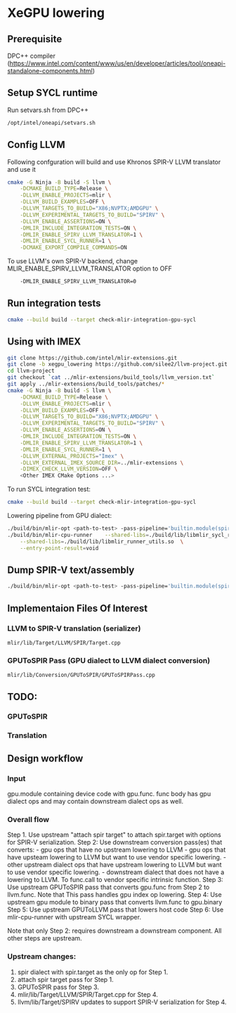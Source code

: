 # XeGPU lowering
## Prerequisite
DPC++ compiler (https://www.intel.com/content/www/us/en/developer/articles/tool/oneapi-standalone-components.html)

## Setup SYCL runtime
Run setvars.sh from DPC++
```sh
/opt/intel/oneapi/setvars.sh
```

## Config LLVM
Following confguration will build and use Khronos SPIR-V LLVM translator and use it
```sh
cmake -G Ninja -B build -S llvm \
    -DCMAKE_BUILD_TYPE=Release \
    -DLLVM_ENABLE_PROJECTS=mlir \
    -DLLVM_BUILD_EXAMPLES=OFF \
    -DLLVM_TARGETS_TO_BUILD="X86;NVPTX;AMDGPU" \
    -DLLVM_EXPERIMENTAL_TARGETS_TO_BUILD="SPIRV" \
    -DLLVM_ENABLE_ASSERTIONS=ON \
    -DMLIR_INCLUDE_INTEGRATION_TESTS=ON \
    -DMLIR_ENABLE_SPIRV_LLVM_TRANSLATOR=1 \
    -DMLIR_ENABLE_SYCL_RUNNER=1 \
    -DCMAKE_EXPORT_COMPILE_COMMANDS=ON
```
To use LLVM's own SPIR-V backend, change MLIR_ENABLE_SPIRV_LLVM_TRANSLATOR option to OFF
```sh
    -DMLIR_ENABLE_SPIRV_LLVM_TRANSLATOR=0
```


## Run integration tests
```sh
cmake --build build --target check-mlir-integration-gpu-sycl
```

## Using with IMEX
```sh
git clone https://github.com/intel/mlir-extensions.git
git clone -b xegpu_lowering https://github.com/silee2/llvm-project.git
cd llvm-project
git checkout `cat ../mlir-extensions/build_tools/llvm_version.txt`
git apply ../mlir-extensions/build_tools/patches/*
cmake -G Ninja -B build -S llvm \
    -DCMAKE_BUILD_TYPE=Release \
    -DLLVM_ENABLE_PROJECTS=mlir \
    -DLLVM_BUILD_EXAMPLES=OFF \
    -DLLVM_TARGETS_TO_BUILD="X86;NVPTX;AMDGPU" \
    -DLLVM_EXPERIMENTAL_TARGETS_TO_BUILD="SPIRV" \
    -DLLVM_ENABLE_ASSERTIONS=ON \
    -DMLIR_INCLUDE_INTEGRATION_TESTS=ON \
    -DMLIR_ENABLE_SPIRV_LLVM_TRANSLATOR=1 \
    -DMLIR_ENABLE_SYCL_RUNNER=1 \
    -DLLVM_EXTERNAL_PROJECTS="Imex" \
    -DLLVM_EXTERNAL_IMEX_SOURCE_DIR=../mlir-extensions \
    -DIMEX_CHECK_LLVM_VERSION=OFF \
    <Other IMEX CMake Options ...>
```
To run SYCL integration test:
```sh
cmake --build build --target check-mlir-integration-gpu-sycl
```
Lowering pipeline from GPU dialect:
```sh
./build/bin/mlir-opt <path-to-test> -pass-pipeline='builtin.module(spir-attach-target{module=test.* chip=XeHPC ver=v1.0 caps=Kernel},func.func(gpu-async-region),gpu.module(map-memref-spirv-storage-class{client-api=opencl},convert-gpu-to-spir),func.func(llvm-request-c-wrappers),convert-scf-to-cf,convert-cf-to-llvm,convert-arith-to-llvm,convert-math-to-llvm,convert-func-to-llvm,gpu-to-llvm{use-bare-pointers-for-kernels=true},gpu-module-to-binary{format=bin},expand-strided-metadata,lower-affine,finalize-memref-to-llvm,reconcile-unrealized-casts)' | \
./build/bin/mlir-cpu-runner    --shared-libs=./build/lib/libmlir_sycl_runtime.so  \
    --shared-libs=./build/lib/libmlir_runner_utils.so  \
    --entry-point-result=void
```

## Dump SPIR-V text/assembly
```sh
./build/bin/mlir-opt <path-to-test> -pass-pipeline='builtin.module(spir-attach-target{module=test.* chip=XeHPC ver=v1.0 caps=Kernel},func.func(gpu-async-region),gpu.module(map-memref-spirv-storage-class{client-api=opencl},convert-gpu-to-spir),func.func(llvm-request-c-wrappers),convert-scf-to-cf,convert-cf-to-llvm,convert-arith-to-llvm,convert-math-to-llvm,convert-func-to-llvm,gpu-to-llvm{use-bare-pointers-for-kernels=true},gpu-module-to-binary{format=isa},expand-strided-metadata,lower-affine,finalize-memref-to-llvm,reconcile-unrealized-casts)' --debug-only=serialize-spir-to-isa > /dev/null 2> <somename>.spt
```

## Implementaion Files Of Interest
### LLVM to SPIR-V translation (serializer)
```
mlir/lib/Target/LLVM/SPIR/Target.cpp
```
### GPUToSPIR Pass (GPU dialect to LLVM dialect conversion)
```
mlir/lib/Conversion/GPUToSPIR/GPUToSPIRPass.cpp
```

## TODO:
### GPUToSPIR
### Translation

## Design workflow

### Input
gpu.module containing device code with gpu.func. func body has gpu dialect ops and may contain downstream dialect ops as well.

### Overall flow
Step 1. Use upstream "attach spir target" to attach spir.target with options for SPIR-V serialization.
Step 2: Use downstream conversion pass(es) that converts:
    - gpu ops that have no upstream lowering to LLVM
    - gpu ops that have upsteam lowering to LLVM but want to use vendor specific lowering.
    - other upstream dialect ops that have upstream lowering to LLVM but want to use vendor specific lowering.
    - downstream dialect that does not have a lowering to LLVM.
   To func.call to vendor specific intrinsic function.
Step 3: Use upstream GPUToSPIR pass that converts gpu.func from Step 2 to llvm.func. Note that This pass handles gpu index op lowering.
Step 4: Use upstream gpu module to binary pass that converts llvm.func to gpu.binary
Step 5: Use upstream GPUToLLVM pass that lowers host code
Step 6: Use mlir-cpu-runner with upstream SYCL wrapper.

Note that only Step 2: requires downstream a downstream component. All other steps are upstream.

### Upstream changes:
1. spir dialect with spir.target as the only op for Step 1.
2. attach spir target pass for Step 1.
3. GPUToSPIR pass for Step 3.
4. mlir/lib/Target/LLVM/SPIR/Target.cpp for Step 4.
5. llvm/lib/Target/SPIRV updates to support SPIR-V serialization for Step 4.

